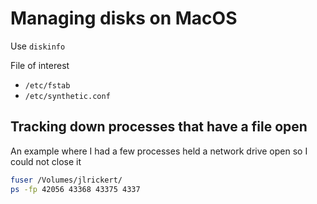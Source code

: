 # Managing disks on MacOS

Use `diskinfo`

File of interest

- `/etc/fstab`
- `/etc/synthetic.conf`

## Tracking down processes that have a file open

An example where I had a few processes held a network drive open so I could not close it

```bash
fuser /Volumes/jlrickert/
ps -fp 42056 43368 43375 4337
```
